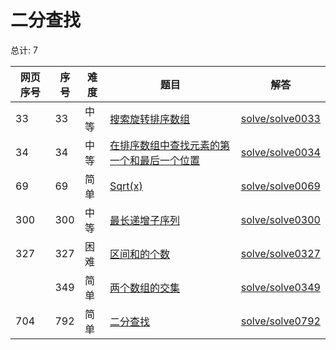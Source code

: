 # 二分查找

<!--- table -->

总计: 7

| 网页序号 | 序号 | 难度 | 题目                                                                                                                                    | 解答                                  |
| -------- | ---- | ---- | --------------------------------------------------------------------------------------------------------------------------------------- | ------------------------------------- |
| 33       | 33   | 中等 | [搜索旋转排序数组](https://leetcode-cn.com/problems/search-in-rotated-sorted-array/)                                                    | [solve/solve0033](../solve/solve0033) |
| 34       | 34   | 中等 | [在排序数组中查找元素的第一个和最后一个位置](https://leetcode-cn.com/problems/find-first-and-last-position-of-element-in-sorted-array/) | [solve/solve0034](../solve/solve0034) |
| 69       | 69   | 简单 | [Sqrt(x)](https://leetcode-cn.com/problems/sqrtx/)                                                                                      | [solve/solve0069](../solve/solve0069) |
| 300      | 300  | 中等 | [最长递增子序列](https://leetcode-cn.com/problems/longest-increasing-subsequence/)                                                      | [solve/solve0300](../solve/solve0300) |
| 327      | 327  | 困难 | [区间和的个数](https://leetcode-cn.com/problems/count-of-range-sum/)                                                                    | [solve/solve0327](../solve/solve0327) |
|          | 349  | 简单 | [两个数组的交集](https://leetcode-cn.com/problems/intersection-of-two-arrays/)                                                          | [solve/solve0349](../solve/solve0349) |
| 704      | 792  | 简单 | [二分查找](https://leetcode-cn.com/problems/binary-search/)                                                                             | [solve/solve0792](../solve/solve0792) |
